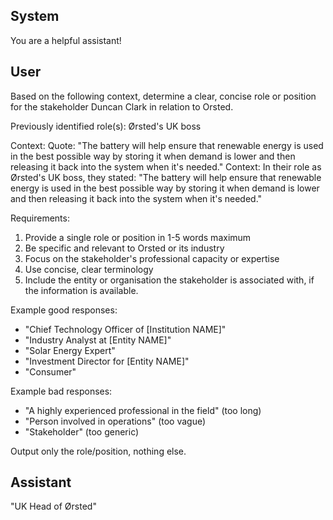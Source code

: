 ## System

You are a helpful assistant!

## User


Based on the following context, determine a clear, concise role or position for the stakeholder Duncan Clark in relation to Orsted.

Previously identified role(s): Ørsted's UK boss

Context:
Quote: "The battery will help ensure that renewable energy is used in the best possible way by storing it when demand is lower and then releasing it back into the system when it's needed."
Context: In their role as Ørsted's UK boss, they stated: "The battery will help ensure that renewable energy is used in the best possible way by storing it when demand is lower and then releasing it back into the system when it's needed."

Requirements:
1. Provide a single role or position in 1-5 words maximum
2. Be specific and relevant to Orsted or its industry
3. Focus on the stakeholder's professional capacity or expertise
4. Use concise, clear terminology
5. Include the entity or organisation the stakeholder is associated with, if the information is available.

Example good responses:
- "Chief Technology Officer of [Institution NAME]"
- "Industry Analyst at [Entity NAME]"
- "Solar Energy Expert"
- "Investment Director for [Entity NAME]"
- "Consumer"

Example bad responses:
- "A highly experienced professional in the field" (too long)
- "Person involved in operations" (too vague)
- "Stakeholder" (too generic)

Output only the role/position, nothing else.


## Assistant

"UK Head of Ørsted"

